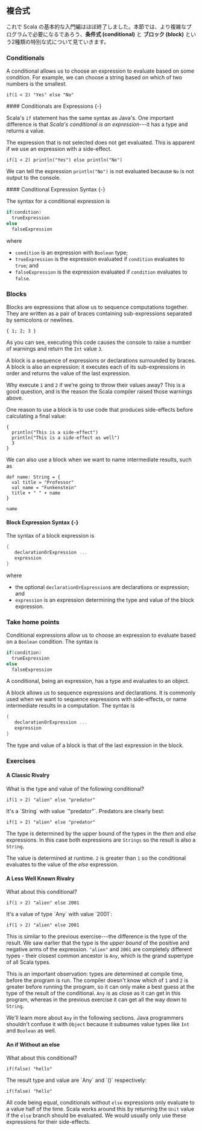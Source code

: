 ## 複合式

これで Scala の基本的な入門編はほぼ終了しました。本節では、より複雑なプログラムで必要になるであろう、**条件式 (conditional)** と **ブロック (block)** という2種類の特別な式について見ていきます。

### Conditionals

A conditional allows us to choose an expression to evaluate based on some condition. For example, we can choose a string based on which of two numbers is the smallest.

```tut:book
if(1 < 2) "Yes" else "No"
```

<div class="callout callout-info">
#### Conditionals are Expressions {-}

Scala's `if` statement has the same syntax as Java's. One important difference is that *Scala's conditional is an expression*---it has a type and returns a value.
</div>

The expression that is not selected does not get evaluated. This is apparent if we use an expression with a side-effect.

```tut:book
if(1 < 2) println("Yes") else println("No")
```

We can tell the expression `println("No")` is not evaluated because `No` is not output to the console.

<div class="callout callout-info">
#### Conditional Expression Syntax {-}

The syntax for a conditional expression is

```scala
if(condition)
  trueExpression
else
  falseExpression
```

where

- `condition` is an expression with `Boolean` type;
- `trueExpression` is the expression evaluated if `condition` evaluates to `true`; and
- `falseExpression` is the expression evaluated if `condition` evaluates to `false`.
</div>


### Blocks

Blocks are expressions that allow us to sequence computations together. They are written as a pair of braces containing sub-expressions separated by semicolons or newlines.

```tut:book:fail
{ 1; 2; 3 }
```

As you can see, executing this code causes the console to raise a number of warnings and return the `Int` value `3`.

A block is a sequence of expressions or declarations surrounded by braces. A block is also an expression: it executes each of its sub-expressions in order and returns the value of the last expression.

Why execute `1` and `2` if we're going to throw their values away? This is a good question, and is the reason the Scala compiler raised those warnings above.

One reason to use a block is to use code that produces side-effects before calculating a final value:

```tut:book
{
  println("This is a side-effect")
  println("This is a side-effect as well")
  3
}
```

We can also use a block when we want to name intermediate results, such as

```tut:book:silent
def name: String = {
  val title = "Professor"
  val name = "Funkenstein"
  title + " " + name
}
```

```tut:book
name
```

<div class="callout callout-info">

#### Block Expression Syntax {-}

The syntax of a block expression is

```scala
{
   declarationOrExpression ...
   expression
}
```

where

- the optional `declarationOrExpression`s are declarations or expression; and
- `expression` is an expression determining the type and value of the block expression.
</div>

### Take home points

Conditional expressions allow us to choose an expression to evaluate based on a `Boolean` condition. The syntax is

```scala
if(condition)
  trueExpression
else
  falseExpression
```

A conditional, being an expression, has a type and evaluates to an object.


A block allows us to sequence expressions and declarations. It is commonly used when we want to sequence expressions with side-effects, or name intermediate results in a computation. The syntax is

```scala
{
   declarationOrExpression ...
   expression
}
```

The type and value of a block is that of the last expression in the block.


### Exercises

#### A Classic Rivalry

What is the type and value of the following conditional?

```tut:book:silent
if(1 > 2) "alien" else "predator"
```

<div class="solution">
It's a `String` with value `"predator"`. Predators are clearly best:

```tut:book
if(1 > 2) "alien" else "predator"
```

The type is determined by the upper bound of the types in the *then* and *else* expressions. In this case both expressions are `Strings` so the result is also a `String`.

The value is determined at runtime. `2` is greater than `1` so the conditional evaluates to the value of the *else* expression.
</div>

#### A Less Well Known Rivalry

What about this conditional?

```tut:book:silent
if(1 > 2) "alien" else 2001
```

<div class="solution">
It's a value of type `Any` with value `2001`:

```tut:book
if(1 > 2) "alien" else 2001
```

This is similar to the previous exercise---the difference is the type of the result. We saw earlier that the type is the *upper bound* of the positive and negative arms of the expression. `"alien"` and `2001` are completely different types - their closest common ancestor is `Any`, which is the grand supertype of all Scala types.

This is an important observation: types are determined at compile time, before the program is run. The compiler doesn't know which of `1` and `2` is greater before running the program, so it can only make a best guess at the type of the result of the conditional. `Any` is as close as it can get in this program, whereas in the previous exercise it can get all the way down to `String`.

We'll learn more about `Any` in the following sections. Java programmers shouldn't confuse it with `Object` because it subsumes value types like `Int` and `Boolean` as well.
</div>

#### An if Without an else

What about this conditional?

```tut:book:silent
if(false) "hello"
```

<div class="solution">
The result type and value are `Any` and `()` respectively:

```tut:book
if(false) "hello"
```

All code being equal, conditionals without `else` expressions only evaluate to a value half of the time. Scala works around this by returning the `Unit` value if the `else` branch should be evaluated. We would usually only use these expressions for their side-effects.
</div>
